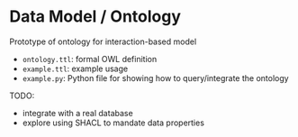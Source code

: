 # Data Model / Ontology

Prototype of ontology for interaction-based model

- `ontology.ttl`: formal OWL definition
- `example.ttl`: example usage
- `example.py`: Python file for showing how to query/integrate the ontology

TODO:
- integrate with a real database
- explore using SHACL to mandate data properties
